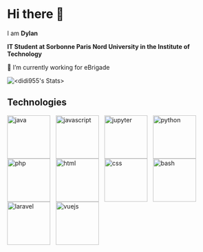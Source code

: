 # Hi there 👋

I am **Dylan**

**IT Student at Sorbonne Paris Nord University in the Institute of Technology**

🔭 I’m currently working for eBrigade

![<didi955's Stats>](https://github-readme-stats.vercel.app/api?username=didi955&show_icons=true&theme=tokyonight)

## Technologies

  <img align="left" alt="java" width="100px" style="padding-right:10px;" src="https://cdn.jsdelivr.net/gh/devicons/devicon/icons/java/java-original.svg"/>
  <img align="left" alt="javascript" width="100px" style="padding-right:10px;" src="https://cdn.jsdelivr.net/gh/devicons/devicon/icons/javascript/javascript-plain.svg"/>
  <img align="left" alt="jupyter" width="100px" style="padding-right:10px;" src="https://cdn.jsdelivr.net/gh/devicons/devicon/icons/jupyter/jupyter-original-wordmark.svg"/>
  <img align="left" alt="python" width="100px" style="padding-right:10px;" src="https://cdn.jsdelivr.net/gh/devicons/devicon/icons/python/python-original.svg" />
  <img align="left" alt="php" width="100px" style="padding-right:10px;" src="https://cdn.jsdelivr.net/gh/devicons/devicon/icons/php/php-original.svg" />
  <img align="left" alt="html" width="100px" style="padding-right:10px;" src="https://cdn.jsdelivr.net/gh/devicons/devicon/icons/html5/html5-original.svg" />
  <img align="left" alt="css" width="100px" style="padding-right:10px;" src="https://cdn.jsdelivr.net/gh/devicons/devicon/icons/css3/css3-original.svg" />
  <img align="left" alt="bash" width="100px" style="padding-right:10px;" src="https://cdn.jsdelivr.net/gh/devicons/devicon/icons/bash/bash-original.svg" />
  <img align="left" alt="laravel" width="100px" style="padding-right:10px;" src="https://cdn.worldvectorlogo.com/logos/laravel-2.svg" />
    <img align="left" alt="vuejs" width="100px" style="padding-right:10px;" src="https://vuejs.org/images/logo.png" />
 
